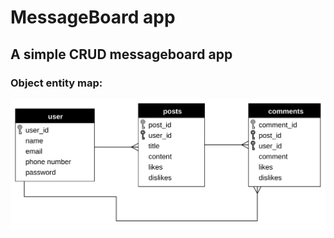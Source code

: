 # MessageBoard app

## A simple CRUD messageboard app

### Object entity map:

![entity-map](docs/entities.svg)
